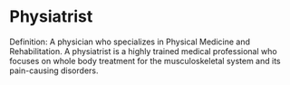 # Physiatrist

Definition: A physician who specializes in Physical Medicine and Rehabilitation. A physiatrist is a highly trained medical professional who focuses on whole body treatment for the musculoskeletal system and its pain-causing disorders.